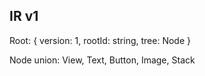 ## IR v1

Root: { version: 1, rootId: string, tree: Node }

Node union: View, Text, Button, Image, Stack






